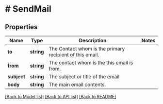 # # SendMail

## Properties

Name | Type | Description | Notes
------------ | ------------- | ------------- | -------------
**to** | **string** | The Contact whom is the primary recipient of this email. |
**from** | **string** | The contact whom is the this email is from. |
**subject** | **string** | The subject or title of the email |
**body** | **string** | The main email contents. |

[[Back to Model list]](../../README.md#models) [[Back to API list]](../../README.md#endpoints) [[Back to README]](../../README.md)
